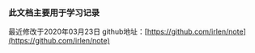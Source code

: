 
### 此文档主要用于学习记录
最近修改于2020年03月23日
github地址：[https://github.com/irlen/note](https://github.com/irlen/note)
